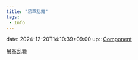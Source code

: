 ```yaml
---
title: "吊革乱舞"
tags:
 - Info
---
```


date: 2024-12-20T14:10:39+09:00
up:: [Component](Bar/Novel/Chaos/Component.md)

吊革乱舞